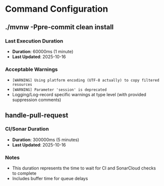# Command Configuration

## ./mvnw -Ppre-commit clean install

### Last Execution Duration
- **Duration**: 60000ms (1 minute)
- **Last Updated**: 2025-10-16

### Acceptable Warnings
- `[WARNING] Using platform encoding (UTF-8 actually) to copy filtered resources`
- `[WARNING] Parameter 'session' is deprecated`
- Logging/Log-record specific warnings at type level (with provided suppression comments)

## handle-pull-request

### CI/Sonar Duration
- **Duration**: 300000ms (5 minutes)
- **Last Updated**: 2025-10-16

### Notes
- This duration represents the time to wait for CI and SonarCloud checks to complete
- Includes buffer time for queue delays

